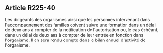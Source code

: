 ## Article R225-40

Les dirigeants des organismes ainsi que les personnes intervenant dans l'accompagnement des familles
doivent suivre une formation dans un délai de deux ans à compter de la notification de l'autorisation ou, le
cas échéant, dans un délai de deux ans à compter de leur entrée en fonction dans l'organisme. Il en sera rendu
compte dans le bilan annuel d'activité de l'organisme.


